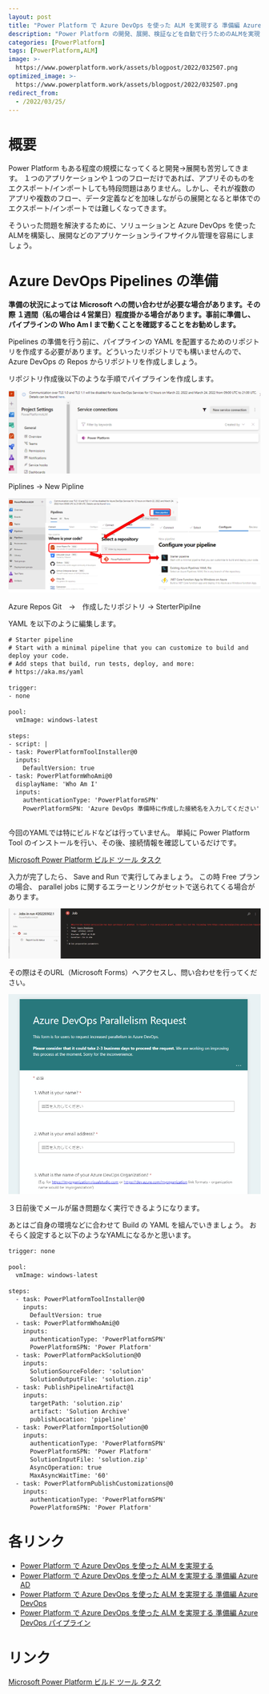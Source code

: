 ```yaml
---
layout: post
title: "Power Platform で Azure DevOps を使った ALM を実現する 準備編 Azure DevOps パイプライン"
description: "Power Platform の開発、展開、検証などを自動で行うためのALMを実現するための方法をご紹介します"
categories: [PowerPlatform]
tags: [PowerPlatform,ALM]
image: >-
  https://www.powerplatform.work/assets/blogpost/2022/032507.png
optimized_image: >-
  https://www.powerplatform.work/assets/blogpost/2022/032507.png
redirect_from:
  - /2022/03/25/
---
```


#  概要

Power Platform もある程度の規模になってくると開発→展開も苦労してきます。
１つのアプリケーションや１つのフローだけであれば、アプリそのものをエクスポート/インポートしても特段問題はありません。しかし、それが複数のアプリや複数のフロー、データ定義などを加味しながらの展開となると単体でのエクスポート/インポートでは難しくなってきます。

そういった問題を解決するために、ソリューションと Azure DevOps を使ったALMを構築し、展開などのアプリケーションライフサイクル管理を容易にしましょう。


# Azure DevOps Pipelines の準備


**準備の状況によっては Microsoft への問い合わせが必要な場合があります。その際 １週間（私の場合は４営業日）程度掛かる場合があります。事前に準備し、パイプラインの Who Am I まで動くことを確認することをお勧めします。**


Pipelines の準備を行う前に、パイプラインの YAML を配置するためのリポジトリを作成する必要があります。どういったリポジトリでも構いませんので、 Azure DevOps の Repos からリポジトリを作成しましょう。


リポジトリ作成後以下のような手順でパイプラインを作成します。


<img src="/assets/blogpost/2022/032506.png"/><br/>

Piplines → New Pipline

<img src="/assets/blogpost/2022/032507.png"/><br/>

Azure Repos Git　→　作成したリポジトリ → SterterPipilne

YAML を以下のように編集します。


```
# Starter pipeline
# Start with a minimal pipeline that you can customize to build and deploy your code.
# Add steps that build, run tests, deploy, and more:
# https://aka.ms/yaml

trigger:
- none

pool:
  vmImage: windows-latest

steps:
- script: |
- task: PowerPlatformToolInstaller@0
  inputs:
    DefaultVersion: true
- task: PowerPlatformWhoAmi@0
  displayName: 'Who Am I'
  inputs:
    authenticationType: 'PowerPlatformSPN'
    PowerPlatformSPN: 'Azure DevOps 準備時に作成した接続名を入力してください'


```

今回のYAMLでは特にビルドなどは行っていません。
単純に Power Platform Tool のインストールを行い、その後、接続情報を確認しているだけです。

[Microsoft Power Platform ビルド ツール タスク](https://docs.microsoft.com/ja-jp/power-platform/alm/devops-build-tool-tasks)


入力が完了したら、 Save and Run で実行してみましょう。
この時 Free プランの場合、 parallel jobs に関するエラーとリンクがセットで送られてくる場合があります。

<img src="/assets/blogpost/2022/032508.png"/><br/>

その際はそのURL（Microsoft Forms）へアクセスし、問い合わせを行ってください。

<img src="/assets/blogpost/2022/032509.png"/><br/>

３日前後でメールが届き問題なく実行できるようになります。

あとはご自身の環境などに合わせて Build の YAML を組んでいきましょう。
おそらく設定すると以下のようなYAMLになるかと思います。

```
trigger: none

pool:
  vmImage: windows-latest

steps:
  - task: PowerPlatformToolInstaller@0
    inputs:
      DefaultVersion: true
  - task: PowerPlatformWhoAmi@0
    inputs:
      authenticationType: 'PowerPlatformSPN'
      PowerPlatformSPN: 'Power Platform'
  - task: PowerPlatformPackSolution@0
    inputs:
      SolutionSourceFolder: 'solution'
      SolutionOutputFile: 'solution.zip'
  - task: PublishPipelineArtifact@1
    inputs:
      targetPath: 'solution.zip'
      artifact: 'Solution Archive'
      publishLocation: 'pipeline'
  - task: PowerPlatformImportSolution@0
    inputs:
      authenticationType: 'PowerPlatformSPN'
      PowerPlatformSPN: 'Power Platform'
      SolutionInputFile: 'solution.zip'
      AsyncOperation: true
      MaxAsyncWaitTime: '60'
  - task: PowerPlatformPublishCustomizations@0
    inputs:
      authenticationType: 'PowerPlatformSPN'
      PowerPlatformSPN: 'Power Platform'
```


# 各リンク

- [Power Platform で Azure DevOps を使った ALM を実現する](https://www.powerplatform.work/PowerPlatformAzureDevOpsALM01/)
- [Power Platform で Azure DevOps を使った ALM を実現する 準備編 Azure AD](https://www.powerplatform.work/PowerPlatformAzureDevOpsALM02AzureAD/) 
- [Power Platform で Azure DevOps を使った ALM を実現する 準備編 Azure DevOps](https://www.powerplatform.work/PowerPlatformAzureDevOpsALM03DevOps/)
- [Power Platform で Azure DevOps を使った ALM を実現する 準備編 Azure DevOps パイプライン](https://www.powerplatform.work/PowerPlatformAzureDevOpsALM03DevOpsWhoAmI/)

# リンク


[Microsoft Power Platform ビルド ツール タスク](https://docs.microsoft.com/ja-jp/power-platform/alm/devops-build-tool-tasks)
